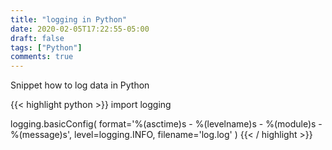 ```yaml
---
title: "logging in Python"
date: 2020-02-05T17:22:55-05:00
draft: false
tags: ["Python"]
comments: true
---
```


Snippet how to log data in Python

{{< highlight python >}}
import logging

logging.basicConfig(
    format='%(asctime)s - %(levelname)s - %(module)s - %(message)s',
    level=logging.INFO,
    filename='log.log'
)
{{< / highlight >}}
